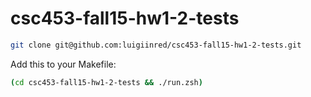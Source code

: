 # csc453-fall15-hw1-2-tests

```sh
git clone git@github.com:luigiinred/csc453-fall15-hw1-2-tests.git
```

Add this to your Makefile:

```sh
(cd csc453-fall15-hw1-2-tests && ./run.zsh)
```
